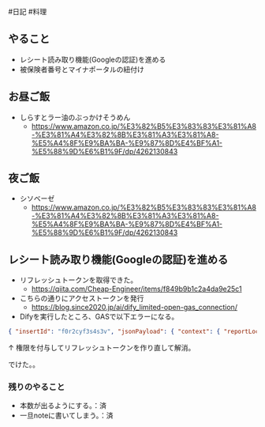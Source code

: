 #日記 #料理

## やること
- レシート読み取り機能(Googleの認証)を進める
- 被保険者番号とマイナポータルの紐付け

## お昼ご飯
- しらすとラー油のぶっかけそうめん
	-  https://www.amazon.co.jp/%E3%82%B5%E3%83%83%E3%81%A8-%E3%81%A4%E3%82%8B%E3%81%A3%E3%81%A8-%E5%A4%8F%E9%BA%BA-%E9%87%8D%E4%BF%A1-%E5%88%9D%E6%B1%9F/dp/4262130843

## 夜ご飯
- シソベーゼ
	- https://www.amazon.co.jp/%E3%82%B5%E3%83%83%E3%81%A8-%E3%81%A4%E3%82%8B%E3%81%A3%E3%81%A8-%E5%A4%8F%E9%BA%BA-%E9%87%8D%E4%BF%A1-%E5%88%9D%E6%B1%9F/dp/4262130843

## レシート読み取り機能(Googleの認証)を進める
- リフレッシュトークンを取得できた。
	- https://qiita.com/Cheap-Engineer/items/f849b9b1c2a4da9e25c1
- こちらの通りにアクセストークンを発行
	- https://blog.since2020.jp/ai/dify_limited-open-gas_connection/
- Difyを実行したところ、GASで以下エラーになる。

```json
{ "insertId": "f0r2cyf3s4s3v", "jsonPayload": { "context": { "reportLocation": { "filePath": "コード", "functionName": "transferReceiptToSpreadsheet", "lineNumber": 36 } }, "serviceContext": { "version": "13", "service": "AKfycbwBgWwtq3DnCLOnqNTOdJVu772fmTFCZRioJ6NxUMw6XFOMDoSjXJv6rk07FVhC8Uw" }, "message": "Error: データ転記中にエラーが発生しました: SpreadsheetApp.openById を呼び出す権限がありません。必要な権限: [https://www.googleapis.com/auth/spreadsheets](https://www.googleapis.com/auth/spreadsheets)\n at transferReceiptToSpreadsheet(コード:36:11)\n at doPost(コード:six:18)" }, "resource": { "type": "app_script_function", "labels": { "invocation_type": "web app", "function_name": "doPost", "project_id": "678727384906" } }, "timestamp": "2025-07-02T02:42:00.341Z", "severity": "ERROR", "labels": { "script.googleapis.com/process_id": "EAEA1GOwqnyo80J3cEcvkYZ3DQR0hbwGmKdWblPdPqJfgcpbG5APiAPUzYcAjK__P2JQKzKuW5Iby65Tz2dtJ5pzGA2Tz-d0sKJRsszDHfpfsD2tFcgAelVyomtY_LuoHAKSVRev9RQ2glTpouBSr370OEuKBs_fIoB-ISnktnJPuD9abQay0EBlXoDPqLOG8rUV4VfbH1C9NgZr1uSQtSGuOHHrb_vDrjGgF1bHMknF1bLY1eZ7AAw3bPGIJziz5rTmu4yyavrZpTm6VhDOLct4GVxtMJc9K9Whqr9fi", "script.googleapis.com/project_key": "M-rC_G_svoLlLz4IPz2c-FzHzF8Wgp86T", "script.googleapis.com/deployment_id": "AKfycbwBgWwtq3DnCLOnqNTOdJVu772fmTFCZRioJ6NxUMw6XFOMDoSjXJv6rk07FVhC8Uw", "script.googleapis.com/user_key": "AMf/vQa8vJ2yBYw+DWJPUjjdKSspKp86vNm2gQDerBOH8fME68il8wDAuuX58+LpJn4lc0Xr36p+" }, "logName": "projects/optimal-vial-463605-u6/logs/script.googleapis.com%2Fconsole_logs", "receiveTimestamp": "2025-07-02T02:42:00.603335521Z", "errorGroups": [ { "id": "CPGcjePTsafQxwE" } ] }
```
↑ 権限を付与してリフレッシュトークンを作り直して解消。

でけた。。

### 残りのやること
- 本数が出るようにする。：済
- 一旦noteに書いてしまう。：済